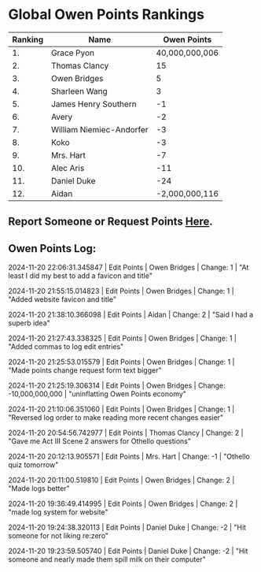 # Global Owen Points Rankings

|Ranking|Name|Owen Points|
| ----------- | ----------- | ----------- |
|1.|Grace Pyon|40,000,000,006|
|2.|Thomas Clancy|15|
|3.|Owen Bridges|5|
|4.|Sharleen Wang|3|
|5.|James Henry Southern|-1|
|6.|Avery|-2|
|7.|William Niemiec-Andorfer|-3|
|8.|Koko|-3|
|9.|Mrs. Hart|-7|
|10.|Alec Aris|-11|
|11.|Daniel Duke|-24|
|12.|Aidan|-2,000,000,116|

## Report Someone or Request Points [Here](https://forms.gle/cc2Y95JU66t6gKew9).


## Owen Points Log:
2024-11-20 22:06:31.345847 \| Edit Points \| Owen Bridges \| Change: 1 \| "At least I did my best to add a favicon and title"

2024-11-20 21:55:15.014823 \| Edit Points \| Owen Bridges \| Change: 1 \| "Added website favicon and title"

2024-11-20 21:38:10.366098 \| Edit Points \| Aidan \| Change: 2 \| "Said I had a superb idea"

2024-11-20 21:27:43.338325 \| Edit Points \| Owen Bridges \| Change: 1 \| "Added commas to log edit entries"

2024-11-20 21:25:53.015579 \| Edit Points \| Owen Bridges \| Change: 1 \| "Made points change request form text bigger"

2024-11-20 21:25:19.306314 \| Edit Points \| Owen Bridges \| Change: -10,000,000,000 \| "uninflatting Owen Points economy"

2024-11-20 21:10:06.351060 \| Edit Points \| Owen Bridges \| Change: 1 \| "Reversed log order to make reading more recent changes easier"

2024-11-20 20:54:56.742977 \| Edit Points \| Thomas Clancy \| Change: 2 \| "Gave me Act III Scene 2 answers for Othello questions"

2024-11-20 20:12:13.905571 \| Edit Points \| Mrs. Hart \| Change: -1 \| "Othello quiz tomorrow"

2024-11-20 20:11:00.519810 \| Edit Points \| Owen Bridges \| Change: 2 \| "Made logs better"

2024-11-20 19:36:49.414995 \| Edit Points \| Owen Bridges \| Change: 2 \| "made log system for website"

2024-11-20 19:24:38.320113 \| Edit Points \| Daniel Duke \| Change: -2 \| "Hit someone for not liking re:zero"

2024-11-20 19:23:59.505740 \| Edit Points \| Daniel Duke \| Change: -2 \| "Hit someone and nearly made them spill milk on their computer"

